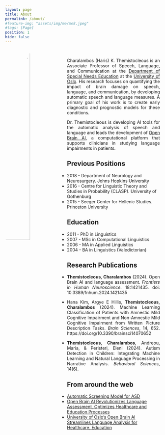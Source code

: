 ```yaml
---
layout: page
title: About
permalink: /about/
#feature-img: "assets/img/me/me8.jpeg"
#tags: [Page]
position: 1
hide: false
---
```


<img style="width: 40%; float: left;border-radius:80%" src="{{base.url}}/assets/img/me/me10.jpeg" alt=" HarisThemistocleous">

<br/>
<p style="text-align:justify">Charalambos (Haris) K. Themistocleous is an Associate Professor of Speech, Language, and Communication at the <a href="https://www.uv.uio.no/isp/">Department of Special Needs Education</a> at the <a href="http://uio.no">University of Oslo</a>. His research focuses on quantifying the impact of brain damage on speech, language, and communication, by developing automatic speech and language measures. A primary goal of his work is to create early diagnostic and prognostic models for these conditions.</p>

<p style="text-align:justify">Dr. Themistocleous is developing AI tools for the automatic analysis of speech and language and leads the development of <a href="http://openbrainai.com">Open Brain AI</a>, a computational platform that supports clinicians in studying language impairments in patients.</p>
 
## Previous Positions
- 2018 - Department of Neurology and Neurosurgery. Johns Hopkins University
- 2016 - Centre for Linguistic Theory and Studies in Probability (CLASP). University of Gothenburg
- 2015 - Seeger Center for Hellenic Studies. Princeton University

## Education
- 2011 - PhD in Linguistics
- 2007 - MSc in Computational Linguistics
- 2006 - MA in Applied Linguistics
- 2004 - BA in Linguistics (Valedictorian)

## Research Publications
- <p style="text-align: justify;"><strong>Themistocleous</strong>, <strong>Charalambos</strong> (2024). 
                Open Brain AI and language assessment. <i>Frontiers in Human Neuroscience</i>. 18:1421435.
                doi: 10.3389/fnhum.2024.1421435</p>
- <p style="text-align: justify;">Hana Kim, Argye E Hillis, <strong>Themistocleous</strong>, <strong>Charalambos</strong> (2024). Machine Learning Classification of Patients with Amnestic Mild Cognitive Impairment and Non-Amnestic Mild Cognitive Impairment from Written Picture Description Tasks. <i>Brain Sciences</i>, 14, 652. https://doi.org/10.3390/brainsci14070652</p>
- <p style="text-align: justify;"><strong>Themistocleous</strong>, <strong>Charalambos</strong>, Andreou, Maria, & Peristeri, Eleni (2024). Autism Detection in Children: Integrating Machine Learning and Natural Language Processing in Narrative Analysis. <i>Behavioral Sciences</i>, 14(6).</p>

## From around the web
- [Automatic Screening Model for ASD](https://www.uv.uio.no/isp/forskning/publikasjoner/nye-publikasjoner/autism-detection-in-children-integrating-machine-l.html)
- [Open Brain AI Revolutionizes Language Assessment, Optimizes Healthcare and Education Processes](https://quantumzeitgeist.com/open-brain-ai-revolutionizes-language-assessment-optimizes-healthcare-and-education-processes/)
- [University of Oslo’s Open Brain AI Streamlines Language Analysis for Healthcare, Education](https://baserealitytech.com/university-of-oslos-open-brain-ai-streamlines-language-analysis-for-healthcare-education/)

